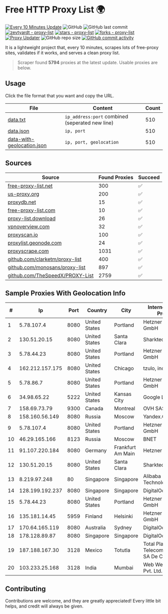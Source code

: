 
# Free HTTP Proxy List 🌍

[![Every 10 Minutes Update](https://github.com/mertguvencli/http-proxy-list/actions/workflows/main.yml/badge.svg?branch=main)](https://github.com/mertguvencli/http-proxy-list/actions/workflows/main.yml)
![GitHub](https://img.shields.io/github/license/mertguvencli/http-proxy-list)
![GitHub last commit](https://img.shields.io/github/last-commit/mertguvencli/http-proxy-list)
[![zevtyardt - proxy-list](https://img.shields.io/static/v1?label=zevtyardt&message=proxy-list&color=blue&logo=github)](https://github.com/zevtyardt/proxy-list "Go to GitHub repo")
[![stars - proxy-list](https://img.shields.io/github/stars/zevtyardt/proxy-list?style=social)](https://github.com/zevtyardt/proxy-list)
[![forks - proxy-list](https://img.shields.io/github/forks/zevtyardt/proxy-list?style=social)](https://github.com/zevtyardt/proxy-list)
[![Proxy Updater](https://github.com/zevtyardt/proxy-list/workflows/Proxy%20Updater/badge.svg)](https://github.com/zevtyardt/proxy-list/actions?query=workflow:"Proxy+Updater")
![GitHub repo size](https://img.shields.io/github/repo-size/zevtyardt/proxy-list)
[![GitHub commit activity](https://img.shields.io/github/commit-activity/m/zevtyardt/proxy-list?logo=commits)](https://github.com/zevtyardt/proxy-list/commits/main)

It is a lightweight project that, every 10 minutes, scrapes lots of free-proxy sites, validates if it works, and serves a clean proxy list.

> Scraper found **5794** proxies at the latest update. Usable proxies are below.

## Usage

Click the file format that you want and copy the URL.

|File|Content|Count|
|----|-------|-----|
|[data.txt](https://raw.githubusercontent.com/mertguvencli/http-proxy-list/main/proxy-list/data.txt)|`ip_address:port` combined (seperated new line)|510|
|[data.json](https://raw.githubusercontent.com/mertguvencli/http-proxy-list/main/proxy-list/data.json)|`ip, port`|510|
|[data-with-geolocation.json](https://raw.githubusercontent.com/mertguvencli/http-proxy-list/main/proxy-list/data-with-geolocation.json)|`ip, port, geolocation`|510|

## Sources

|Source|Found Proxies|Succeed|
|------|-------------|-------|
|[free-proxy-list.net](https://free-proxy-list.net)|300|✅|
|[us-proxy.org](https://www.us-proxy.org)|200|✅|
|[proxydb.net](http://proxydb.net)|15|✅|
|[free-proxy-list.com](https://free-proxy-list.com/?page=&port=&type%5B%5D=http&type%5B%5D=https&up_time=0&search=Search)|10|✅|
|[proxy-list.download](https://www.proxy-list.download/HTTP)|26|✅|
|[vpnoverview.com](https://vpnoverview.com/privacy/anonymous-browsing/free-proxy-servers)|32|✅|
|[proxyscan.io](https://www.proxyscan.io)|100|✅|
|[proxylist.geonode.com](https://proxylist.geonode.com/api/proxy-list?limit=300&page=1&sort_by=lastChecked&sort_type=desc&protocols=http,https)|24|✅|
|[proxyscrape.com](https://api.proxyscrape.com/v2/?request=displayproxies&protocol=http&timeout=10000&country=all&ssl=all&anonymity=all)|1031|✅|
|[github.com/clarketm/proxy-list](https://raw.githubusercontent.com/clarketm/proxy-list/master/proxy-list-raw.txt)|400|✅|
|[github.com/monosans/proxy-list](https://raw.githubusercontent.com/monosans/proxy-list/main/proxies/http.txt)|897|✅|
|[github.com/TheSpeedX/PROXY-List](https://raw.githubusercontent.com/TheSpeedX/PROXY-List/master/http.txt)|2759|✅|


## Sample Proxies With Geolocation Info

|#|Ip|Port|Country|City|Internet Service Provider|
|-|--|----|-------|----|-------------------------|
|1|5.78.107.4|8080|United States|Portland|Hetzner Online GmbH|
|2|130.51.20.15|8080|United States|Santa Clara|Sharktech|
|3|5.78.44.23|8080|United States|Portland|Hetzner Online GmbH|
|4|162.212.157.175|8080|United States|Chicago|tzulo, inc.|
|5|5.78.86.7|8080|United States|Portland|Hetzner Online GmbH|
|6|34.98.65.22|5222|United States|Kansas City|Google LLC|
|7|158.69.73.79|9300|Canada|Montreal|OVH SAS|
|8|158.160.56.149|8080|Russia|Moscow|Yandex.Cloud LLC|
|9|5.78.107.4|8080|United States|Portland|Hetzner Online GmbH|
|10|46.29.165.166|8123|Russia|Moscow|BNET|
|11|91.107.220.184|8080|Germany|Frankfurt Am Main|Hetzner Online AG|
|12|130.51.20.15|8080|United States|Santa Clara|Sharktech|
|13|8.219.97.248|80|Singapore|Singapore|Alibaba (US) Technology Co., Ltd.|
|14|128.199.192.237|8080|Singapore|Singapore|DigitalOcean, LLC|
|15|5.78.44.23|8080|United States|Portland|Hetzner Online GmbH|
|16|135.181.14.45|5959|Finland|Helsinki|Hetzner Online GmbH|
|17|170.64.165.119|8080|Australia|Sydney|DigitalOcean, LLC|
|18|178.128.89.87|8080|Singapore|Singapore|DigitalOcean, LLC|
|19|187.188.167.30|3128|Mexico|Totutla|Total Play Telecomunicaciones SA De CV|
|20|103.233.25.168|3128|India|Mumbai|Web Werks India Pvt. Ltd.|



## Contributing

Contributions are welcome, and they are greatly appreciated! Every
little bit helps, and credit will always be given.

